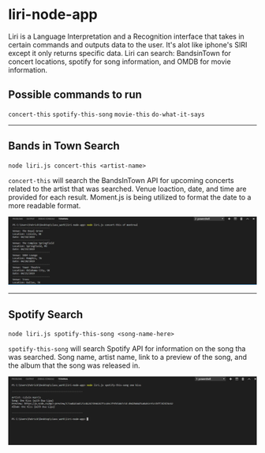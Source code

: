 # liri-node-app

Liri is a Language Interpretation and a Recognition interface that takes in certain commands and outputs data to the user. It's alot like iphone's SIRI except it only returns specific data. Liri can search: BandsinTown for concert locations, spotify for song information, and OMDB for movie information.

## Possible commands to run
`concert-this` `spotify-this-song` `movie-this` `do-what-it-says`

---

## Bands in Town Search
`node liri.js concert-this <artist-name>`

`concert-this` will search the BandsInTown API for upcoming concerts related to the artist that was searched. Venue loaction, date, and time are provided for each result. Moment.js is being utilized to format the date to a more readable format. 

<img width="1230" alt="screen shot 2018-12-09 at 4 05 24 pm" src="images/concert-this.PNG">

---

## Spotify Search
`node liri.js spotify-this-song <song-name-here>`

`spotify-this-song` will search Spotify API for information on the song tha was searched. Song name, artist name, link to a preview of the song, and the album that the song was released in.

<img width="1230" alt="screen shot 2018-12-09 at 4 05 24 pm" src="images/spotify-this-song.PNG">

